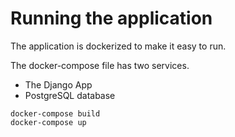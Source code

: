 # Running the application

The application is dockerized to make it easy to run.

The docker-compose file has two services.
- The Django App
- PostgreSQL database

```shell
docker-compose build
docker-compose up
```